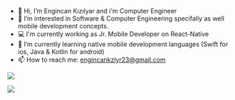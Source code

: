 - 👋 Hi, I’m Engincan Kızılyar and i'm Computer Engineer
- 👀 I’m interested in Software & Computer Engineering specifally as well mobile development concepts.
- 💻 I'm currently working as Jr. Mobile Developer on React-Native
- 🌱 I’m currently learning native mobile development languages (Swift for ios, Java & Kotlin for android)
- 📫 How to reach me: engincankzlyr23@gmail.com

![](https://komarev.com/ghpvc/?username=engincankizilyar&color=dc143c&style=for-the-badge)

![](https://github-readme-stats.vercel.app/api?username=engincankizilyar&show_icons=true&theme=tokyonight)
